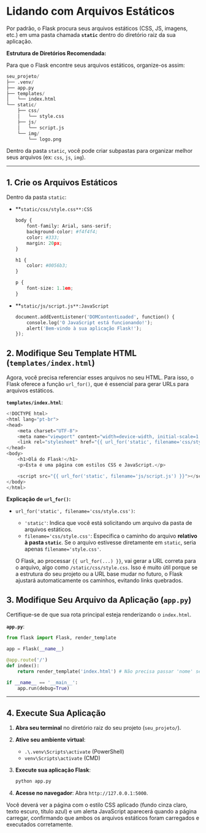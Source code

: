 # Lidando com Arquivos Estáticos

Por padrão, o Flask procura seus arquivos estáticos (CSS, JS, imagens, etc.) em uma pasta chamada **`static`** dentro do diretório raiz da sua aplicação.

**Estrutura de Diretórios Recomendada:**

Para que o Flask encontre seus arquivos estáticos, organize-os assim:

```python
seu_projeto/
├── .venv/
├── app.py
├── templates/
│   └── index.html
└── static/
    ├── css/
    │   └── style.css
    ├── js/
    │   └── script.js
    └── img/
        └── logo.png
```

Dentro da pasta `static`, você pode criar subpastas para organizar melhor seus arquivos (ex: `css`, `js`, `img`).

---

## 1. Crie os Arquivos Estáticos

Dentro da pasta `static`:

- **`static/css/style.css**:CSS`
    
    ```python
    body {
        font-family: Arial, sans-serif;
        background-color: #f4f4f4;
        color: #333;
        margin: 20px;
    }
    
    h1 {
        color: #0056b3;
    }
    
    p {
        font-size: 1.1em;
    }
    ```
    
- **`static/js/script.js**:JavaScript`
    
    ```python
    document.addEventListener('DOMContentLoaded', function() {
        console.log('O JavaScript está funcionando!');
        alert('Bem-vindo à sua aplicação Flask!');
    });
    ```
    

## 2. Modifique Seu Template HTML (`templates/index.html`)
Agora, você precisa referenciar esses arquivos no seu HTML. Para isso, o Flask oferece a função `url_for()`, que é essencial para gerar URLs para arquivos estáticos.

**`templates/index.html`**:

```python
<!DOCTYPE html>
<html lang="pt-br">
<head>
    <meta charset="UTF-8">
    <meta name="viewport" content="width=device-width, initial-scale=1.0"><title>Minha Aplicação Flask com Estáticos</title>
    <link rel="stylesheet" href="{{ url_for('static', filename='css/style.css') }}">
</head>
<body>
    <h1>Olá do Flask!</h1>
    <p>Esta é uma página com estilos CSS e JavaScript.</p>

    <script src="{{ url_for('static', filename='js/script.js') }}"></script>
</body>
</html>
```

**Explicação de `url_for()`:**

- `url_for('static', filename='css/style.css')`:
    - `'static'`: Indica que você está solicitando um arquivo da pasta de arquivos estáticos.
    - `filename='css/style.css'`: Especifica o caminho do arquivo **relativo à pasta `static`**. Se o arquivo estivesse diretamente em `static`, seria apenas `filename='style.css'`.
    
    O Flask, ao processar `{{ url_for(...) }}`, vai gerar a URL correta para o arquivo, algo como `/static/css/style.css`. Isso é muito útil porque se a estrutura do seu projeto ou a URL base mudar no futuro, o Flask ajustará automaticamente os caminhos, evitando links quebrados.
    

## 3. Modifique Seu Arquivo da Aplicação (`app.py`)

Certifique-se de que sua rota principal esteja renderizando o `index.html`.

**`app.py`**:

```python
from flask import Flask, render_template

app = Flask(__name__)

@app.route('/')
def index():
    return render_template('index.html') # Não precisa passar 'nome' se não usar no index.html

if __name__ == '__main__':
    app.run(debug=True)
```

---

## 4. Execute Sua Aplicação

1. **Abra seu terminal** no diretório raiz do seu projeto (`seu_projeto/`).
2. **Ative seu ambiente virtual**:
    - `.\.venv\Scripts\activate` (PowerShell)
    - `venv\Scripts\activate` (CMD)
3. **Execute sua aplicação Flask**:
    
    ```python
    python app.py
    ```
    
4. **Acesse no navegador**: Abra `http://127.0.0.1:5000`.

Você deverá ver a página com o estilo CSS aplicado (fundo cinza claro, texto escuro, título azul) e um alerta JavaScript aparecerá quando a página carregar, confirmando que ambos os arquivos estáticos foram carregados e executados corretamente.